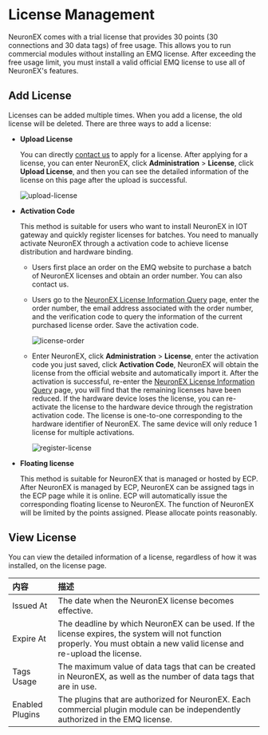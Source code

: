 # License Management

NeuronEX comes with a trial license that provides 30 points (30 connections and 30 data tags) of free usage. This allows you to run commercial modules without installing an EMQ license. After exceeding the free usage limit, you must install a valid official EMQ license to use all of NeuronEX's features.

## Add License

Licenses can be added multiple times. When you add a license, the old license will be deleted. There are three ways to add a license:

- **Upload License**

  You can directly [contact us](https://www.emqx.com/en/contact?product=neuronex) to apply for a license. After applying for a license, you can enter NeuronEX, click **Administration** > **License**, click **Upload License**, and then you can see the detailed information of the license on this page after the upload is successful.

  ![upload-license](_assets/upload-license.png)

- **Activation Code**

  This method is suitable for users who want to install NeuronEX in IOT gateway and quickly register licenses for batches. You need to manually activate NeuronEX through a  activation code to achieve license distribution and hardware binding.

  - Users first place an order on the EMQ website to purchase a batch of NeuronEX licenses and obtain an order number. You can also contact us.

  - Users go to the [NeuronEX License Information Query](https://www.emqx.com/zh/neuronex-license-info) page, enter the order number, the email address associated with the order number, and the verification code to query the information of the current purchased license order. Save the activation code.

    ![license-order](_assets/license-order.png)

  - Enter NeuronEX, click **Administration** > **License**, enter the activation code you just saved, click **Activation Code**, NeuronEX will obtain the license from the official website and automatically import it. After the activation is successful, re-enter the [NeuronEX License Information Query](https://site.mqttce.com/en/neuronex-license-info) page, you will find that the remaining licenses have been reduced. If the hardware device loses the license, you can re-activate the license to the hardware device through the registration activation code. The license is one-to-one corresponding to the hardware identifier of NeuronEX. The same device will only reduce 1 license for multiple activations.

    ![register-license](_assets/register-license.png)

- **Floating license**

  This method is suitable for NeuronEX that is managed or hosted by ECP. After NeuronEX is managed by ECP, NeuronEX can be assigned tags in the ECP page while it is online. ECP will automatically issue the corresponding floating license to NeuronEX. The function of NeuronEX will be limited by the points assigned. Please allocate points reasonably.

## View License

You can view the detailed information of a license, regardless of how it was installed, on the license page.

| 内容               | 描述                                                         |
| :----------------- | :----------------------------------------------------------- |
| Issued At          | The date when the NeuronEX license becomes effective.        |
| Expire At          | The deadline by which NeuronEX can be used. If the license expires, the system will not function properly. You must obtain a new valid license and re-upload the license. |
| Tags Usage         | The maximum value of data tags that can be created in NeuronEX, as well as the number of data tags that are in use. |
| Enabled    Plugins | The plugins that are authorized for NeuronEX. Each commercial plugin module can be independently authorized in the EMQ license. |

